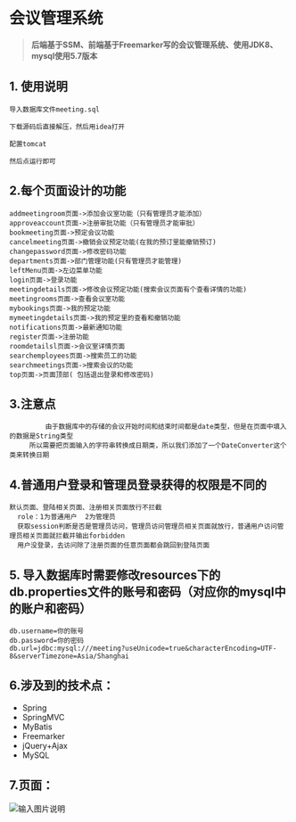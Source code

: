 # 会议管理系统

> **后端基于SSM、前端基于Freemarker写的会议管理系统、使用JDK8、mysql使用5.7版本**

## 1. 使用说明

```
导入数据库文件meeting.sql

下载源码后直接解压，然后用idea打开

配置tomcat

然后点运行即可
```

## 2.每个页面设计的功能

 		

```
addmeetingroom页面->添加会议室功能（只有管理员才能添加）
approveaccount页面->注册审批功能（只有管理员才能审批）
bookmeeting页面->预定会议功能
cancelmeeting页面->撤销会议预定功能(在我的预订里能撤销预订)
changepassword页面->修改密码功能
departments页面->部门管理功能(只有管理员才能管理)
leftMenu页面->左边菜单功能
login页面->登录功能
meetingdetails页面->修改会议预定功能(搜索会议页面有个查看详情的功能)
meetingrooms页面->查看会议室功能
mybookings页面->我的预定功能
mymeetingdetails页面->我的预定里的查看和撤销功能
notifications页面->最新通知功能
register页面->注册功能
roomdetailsl页面->会议室详情页面
searchemployees页面->搜索员工的功能
searchmeetings页面->搜索会议的功能
top页面->页面顶部( 包括退出登录和修改密码)
```



## 3.注意点

```
         由于数据库中的存储的会议开始时间和结束时间都是date类型，但是在页面中填入的数据是String类型
     所以需要把页面输入的字符串转换成日期类，所以我们添加了一个DateConverter这个类来转换日期
```



## 4.普通用户登录和管理员登录获得的权限是不同的

```
默认页面、登陆相关页面、注册相关页面放行不拦截
  role：1为普通用户  2为管理员
  获取session判断是否是管理员访问，管理员访问管理员相关页面就放行，普通用户访问管理员相关页面就拦截并输出forbidden
  用户没登录，去访问除了注册页面的任意页面都会跳回到登陆页面
```



## 5. 导入数据库时需要修改resources下的db.properties文件的账号和密码（对应你的mysql中的账户和密码）

```
db.username=你的账号
db.password=你的密码
db.url=jdbc:mysql:///meeting?useUnicode=true&characterEncoding=UTF-8&serverTimezone=Asia/Shanghai
```



## 6.涉及到的技术点：

- Spring
- SpringMVC
- MyBatis
- Freemarker
- jQuery+Ajax
- MySQL

## 7.页面：
![输入图片说明](https://images.gitee.com/uploads/images/2021/0519/161416_a92519c7_7650733.png "屏幕截图.png")